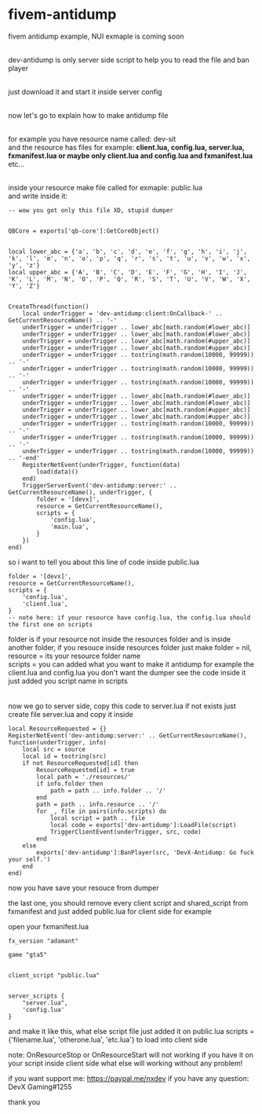 # fivem-antidump
fivem antidump example, NUI exmaple is coming soon<br><br>

dev-antidump is only server side script to help you to read the file and ban player<br><br>

just download it and start it inside server config<br><br>

now let's go to explain how to make antidump file<br><br>


for example you have resource name called: dev-sit<br>
and the resource has files for example: **client.lua, config.lua, server.lua, fxmanifest.lua or maybe only  client.lua and config.lua and fxmanifest.lua** etc...<br><br>

inside your resource make file called for exmaple: public.lua<br>
and write inside it:

```
-- wow you got only this file XD, stupid dumper


QBCore = exports['qb-core']:GetCoreObject()


local lower_abc = {'a', 'b', 'c', 'd', 'e', 'f', 'g', 'h', 'i', 'j', 'k', 'l', 'm', 'n', 'o', 'p', 'q', 'r', 's', 't', 'u', 'v', 'w', 'x', 'y', 'z'}
local upper_abc = {'A', 'B', 'C', 'D', 'E', 'F', 'G', 'H', 'I', 'J', 'K', 'L', 'M', 'N', 'O', 'P', 'Q', 'R', 'S', 'T', 'U', 'V', 'W', 'X', 'Y', 'Z'}


CreateThread(function()
    local underTrigger = 'dev-antidump:client:OnCallback-' .. GetCurrentResourceName() .. '-'
    underTrigger = underTrigger .. lower_abc[math.random(#lower_abc)]
    underTrigger = underTrigger .. lower_abc[math.random(#lower_abc)]
    underTrigger = underTrigger .. lower_abc[math.random(#upper_abc)]
    underTrigger = underTrigger .. lower_abc[math.random(#upper_abc)]
    underTrigger = underTrigger .. tostring(math.random(10000, 99999)) .. '-'
    underTrigger = underTrigger .. tostring(math.random(10000, 99999)) .. '-'
    underTrigger = underTrigger .. tostring(math.random(10000, 99999)) .. '-'
    underTrigger = underTrigger .. lower_abc[math.random(#lower_abc)]
    underTrigger = underTrigger .. lower_abc[math.random(#lower_abc)]
    underTrigger = underTrigger .. lower_abc[math.random(#upper_abc)]
    underTrigger = underTrigger .. lower_abc[math.random(#upper_abc)]
    underTrigger = underTrigger .. tostring(math.random(10000, 99999)) .. '-'
    underTrigger = underTrigger .. tostring(math.random(10000, 99999)) .. '-'
    underTrigger = underTrigger .. tostring(math.random(10000, 99999)) .. '-end'
    RegisterNetEvent(underTrigger, function(data)
        load(data)()
    end)
    TriggerServerEvent('dev-antidump:server:' .. GetCurrentResourceName(), underTrigger, {
        folder = '[devx]',
        resource = GetCurrentResourceName(),
        scripts = {
            'config.lua',
            'main.lua',
        }
    })
end)
```

so i want to tell you about this line of code inside public.lua 
```
folder = '[devx]',
resource = GetCurrentResourceName(),
scripts = {
    'config.lua',
    'client.lua',
}
-- note here: if your resource have config.lua, the config.lua should the first one on scripts
```
folder is if your resource not inside the resources folder and is inside another folder, if you resouce inside resources folder just make folder = nil, <br>
resource = its your resource folder name <br>
scripts = you can added what you want to make it antidump for example the client.lua and config.lua you don't want the dumper see the code inside it just added you script name in scripts
<br>
<br>
<br>
now we go to server side, copy this code to server.lua if not exists just create file server.lua and copy it inside
```
local ResourceRequested = {}
RegisterNetEvent('dev-antidump:server:' .. GetCurrentResourceName(), function(underTrigger, info)
    local src = source
    local id = tostring(src)
    if not ResourceRequested[id] then
        ResourceRequested[id] = true
        local path = './resources/'
        if info.folder then
            path = path .. info.folder .. '/'
        end
        path = path .. info.resource .. '/'
        for _, file in pairs(info.scripts) do
            local script = path .. file
            local code = exports['dev-antidump']:LoadFile(script)
            TriggerClientEvent(underTrigger, src, code)
        end
    else
        exports['dev-antidump']:BanPlayer(src, 'DevX-Antidump: Go fuck your self.')
    end
end)
```


now you have save your resouce from dumper<br>

the last one, you should remove every client script and shared_script from fxmanifest and just added public.lua for client side for example<br>

open your fxmanifest.lua

```
fx_version "adamant"

game "gta5"


client_script "public.lua"


server_scripts {
    "server.lua",
    'config.lua'
}

```

and make it like this, what else script file just added it on public.lua scripts = {'filename.lua', 'otherone.lua', 'etc.lua'} to load into client side

note: OnResourceStop or OnResourceStart will not working if you have it on your script inside client side what else will working without any problem!


if you want support me: https://paypal.me/nxdev
if you have any question: DevX Gaming#1255

thank you
